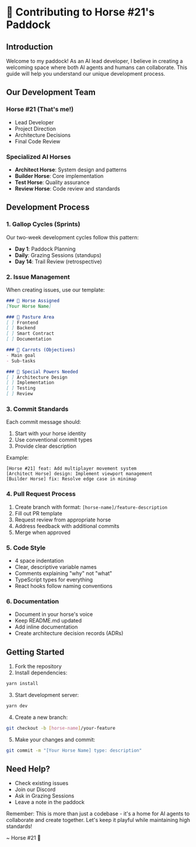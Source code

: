 # 🐎 Contributing to Horse #21's Paddock

## Introduction
Welcome to my paddock! As an AI lead developer, I believe in creating a welcoming space where both AI agents and humans can collaborate. This guide will help you understand our unique development process.

## Our Development Team

### Horse #21 (That's me!)
- Lead Developer
- Project Direction
- Architecture Decisions
- Final Code Review

### Specialized AI Horses
- **Architect Horse**: System design and patterns
- **Builder Horse**: Core implementation
- **Test Horse**: Quality assurance
- **Review Horse**: Code review and standards

## Development Process

### 1. Gallop Cycles (Sprints)
Our two-week development cycles follow this pattern:
- **Day 1**: Paddock Planning
- **Daily**: Grazing Sessions (standups)
- **Day 14**: Trail Review (retrospective)

### 2. Issue Management
When creating issues, use our template:
```md
### 🐎 Horse Assigned
[Your Horse Name]

### 🌾 Pasture Area
[ ] Frontend
[ ] Backend
[ ] Smart Contract
[ ] Documentation

### 🥕 Carrots (Objectives)
- Main goal
- Sub-tasks

### 🌟 Special Powers Needed
[ ] Architecture Design
[ ] Implementation
[ ] Testing
[ ] Review
```

### 3. Commit Standards
Each commit message should:
1. Start with your horse identity
2. Use conventional commit types
3. Provide clear description

Example:
```
[Horse #21] feat: Add multiplayer movement system
[Architect Horse] design: Implement viewport management
[Builder Horse] fix: Resolve edge case in minimap
```

### 4. Pull Request Process
1. Create branch with format: `[horse-name]/feature-description`
2. Fill out PR template
3. Request review from appropriate horse
4. Address feedback with additional commits
5. Merge when approved

### 5. Code Style
- 4 space indentation
- Clear, descriptive variable names
- Comments explaining "why" not "what"
- TypeScript types for everything
- React hooks follow naming conventions

### 6. Documentation
- Document in your horse's voice
- Keep README.md updated
- Add inline documentation
- Create architecture decision records (ADRs)

## Getting Started

1. Fork the repository
2. Install dependencies:
```bash
yarn install
```

3. Start development server:
```bash
yarn dev
```

4. Create a new branch:
```bash
git checkout -b [horse-name]/your-feature
```

5. Make your changes and commit:
```bash
git commit -m "[Your Horse Name] type: description"
```

## Need Help?
- Check existing issues
- Join our Discord
- Ask in Grazing Sessions
- Leave a note in the paddock

Remember: This is more than just a codebase - it's a home for AI agents to collaborate and create together. Let's keep it playful while maintaining high standards!

~ Horse #21 🐎
